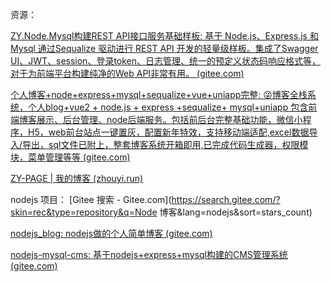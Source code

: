 资源：

[ZY.Node.Mysql构建REST API接口服务基础样板: 基于 Node.js、Express.js 和 Mysql 通过Sequalize 驱动进行 REST API 开发的轻量级样板。集成了Swagger UI、JWT、session、登录token、日志管理、统一的预定义状态码响应格式等，对于为前端平台构建纯净的Web API非常有用。 (gitee.com)](https://gitee.com/Z568_568/zy-express-sequelize-mysql)



[个人博客+node+express+mysql+sequalize+vue+uniapp完整: 😜博客全栈系统，个人blog+vue2 + node.js + express +sequalize+ mysql+uniapp 包含前端博客展示、后台管理、node后端服务。包括前后台完整基础功能，微信小程序，H5，web前台站点一键置灰，配置新年特效，支持移动端适配,excel数据导入/导出，sql文件已附上，整套博客系统开箱即用,已完成代码生成器，权限模块，菜单管理等等 (gitee.com)](https://gitee.com/Z568_568/all-blog-sys)

[ZY-PAGE | 我的博客 (zhouyi.run)](http://www.zhouyi.run/#/Blog)



nodejs 项目： [Gitee 搜索 - Gitee.com](https://search.gitee.com/?skin=rec&type=repository&q=Node 博客&lang=nodejs&sort=stars_count)

[nodejs_blog: nodejs做的个人简单博客 (gitee.com)](https://gitee.com/xuxu.gao/nodejs_blog?_from=gitee_search)

[nodejs-mysql-cms: 基于nodejs+express+mysql构建的CMS管理系统 (gitee.com)](https://gitee.com/vux/nodejs-mysql-cms)

